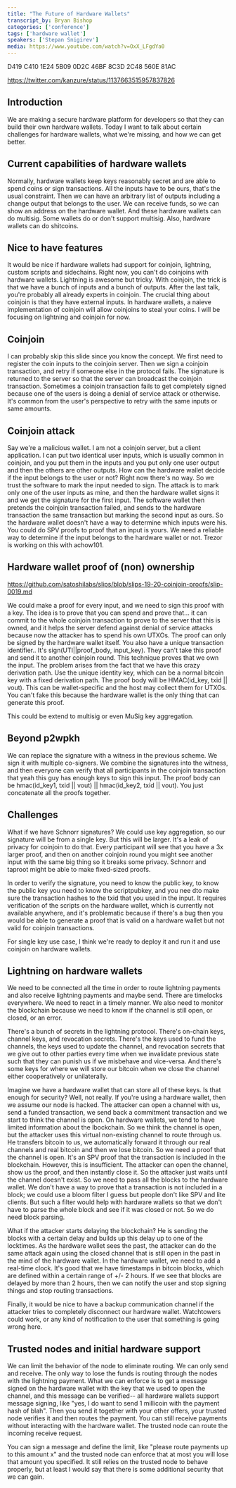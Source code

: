 ```yaml
---
title: "The Future of Hardware Wallets"
transcript_by: Bryan Bishop
categories: ['conference']
tags: ['hardware wallet']
speakers: ['Stepan Snigirev']
media: https://www.youtube.com/watch?v=OxX_LFgdYa0
---
```

D419 C410 1E24 5B09 0D2C 46BF 8C3D 2C48 560E 81AC

<https://twitter.com/kanzure/status/1137663515957837826>

## Introduction

We are making a secure hardware platform for developers so that they can build their own hardware wallets. Today I want to talk about certain challenges for hardware wallets, what we're missing, and how we can get better.

## Current capabilities of hardware wallets

Normally, hardware wallets keep keys reasonably secret and are able to spend coins or sign transactions. All the inputs have to be ours, that's the usual constraint. Then we can have an arbitrary list of outputs including a change output that belongs to the user. We can receive funds, so we can show an address on the hardware wallet. And these hardware wallets can do multisig. Some wallets do or don't support multisig. Also, hardware wallets can do shitcoins.

## Nice to have features

It would be nice if hardware wallets had support for coinjoin, lightning, custom scripts and sidechains. Right now, you can't do coinjoins with hardware wallets. Lightning is awesome but tricky. With coinjoin, the trick is that we have a bunch of inputs and a bunch of outputs. After the last talk, you're probably all already experts in coinjoin. The crucial thing about coinjoin is that they have external inputs. In hardware wallets, a naieve implementation of coinjoin will allow coinjoins to steal your coins. I will be focusing on lightning and coinjoin for now.

## Coinjoin

I can probably skip this slide since you know the concept. We first need to register the coin inputs to the coinjoin server. Then we sign a coinjoin transaction, and retry if someone else in the protocol fails. The signature is returned to the server so that the server can broadcast the coinjoin transaction. Sometimes a coinjoin transaction fails to get completely signed because one of the users is doing a denial of service attack or otherwise. It's common from the user's perspective to retry with the same inputs or same amounts.

## Coinjoin attack

Say we're a malicious wallet. I am not a coinjoin server, but a client application. I can put two identical user inputs, which is usually common in coinjoin, and you put them in the inputs and you put only one user output and then the others are other outputs. How can the hardware wallet decide if the input belongs to the user or not? Right now there's no way. So we trust the software to mark the input needed to sign. The attack is to mark only one of the user inputs as mine, and then the hardware wallet signs it and we get the signature for the first input. The software wallet then pretends the coinjoin transaction failed, and sends to the hardware transaction the same transaction but marking the second input as ours. So the hardware wallet doesn't have a way to determine which inputs were his. You could do SPV proofs to proof that an input is yours. We need a reliable way to determine if the input belongs to the hardware wallet or not. Trezor is working on this with achow101.

## Hardware wallet proof of (non) ownership

<https://github.com/satoshilabs/slips/blob/slips-19-20-coinjoin-proofs/slip-0019.md>

We could make a proof for every input, and we need to sign this proof with a key. The idea is to prove that you can spend and prove that... it can commit to the whole coinjoin transaction to prove to the server that this is owned, and it helps the server defend against denial of service attacks because now the attacker has to spend his own UTXOs. The proof can only be signed by the hardware wallet itself. You also have a unique transaction identifier.. It's sign(UTI||proof\_body, input\_key). They can't take this proof and send it to another coinjoin round. This technique proves that we own the input. The problem arises from the fact that we have this crazy derivation path.  Use the unique identity key, which can be a normal bitcoin key with a fixed derivation path.  The proof body will be HMAC(id\_key, txid || vout). This can be wallet-specific and the host may collect them for UTXOs. You can't fake this because the hardware wallet is the only thing that can generate this proof.

This could be extend to multisig or even MuSig key aggregation.

## Beyond p2wpkh

We can replace the signature with a witness in the previous scheme. We sign it with multiple co-signers. We combine the signatures into the witness, and then everyone can verify that all participants in the coinjoin transaction that yeah this guy has enough keys to sign this input. The proof body can be hmac(id\_key1, txid || vout) || hmac(id\_key2, txid || vout). You just concatenate all the proofs together.

## Challenges

What if we have Schnorr signatures? We could use key aggregation, so our signature will be from a single key. But this will be larger. It's a leak of privacy for coinjoin to do that. Every participant will see that you have a 3x larger proof, and then on another coinjoin round you might see another input with the same big thing so it breaks some privacy. Schnorr and taproot might be able to make fixed-sized proofs.

In order to verify the signature, you need to know the public key, to know the public key you need to know the scriptpubkey, and you nee dto make sure the transaction hashes to the txid that you used in the input. It requires verification of the scripts on the hardware wallet, which is currently not available anywhere, and it's problematic because if there's a bug then you would be able to generate a proof that is valid on a hardware wallet but not valid for coinjoin transactions.

For single key use case, I think we're ready to deploy it and run it and use coinjoin on hardware wallets.

## Lightning on hardware wallets

We need to be connected all the time in order to route lightning payments and also receive lightning payments and maybe send. There are timelocks everywhere. We need to react in a timely manner. We also need to monitor the blockchain because we need to know if the channel is still open, or closed, or an error.

There's a bunch of secrets in the lightning protocol. There's on-chain keys, channel keys, and revocation secrets. There's the keys used to fund the channels, the keys used to update the channel, and revocation secrets that we give out to other parties every time when we invalidate previous state such that they can punish us if we misbehave and vice-versa. And there's some keys for where we will store our bitcoin when we close the channel either cooperatively or unilaterally.

Imagine we have a hardware wallet that can store all of these keys. Is that enough for security? Well, not really. If you're using a hardware wallet, then we assume our node is hacked. The attacker can open a channel with us, send a funded transaction, we send back a commitment transaction and we start to think the channel is open. On hardware wallets, we tend to have limited information about the lbockchain. So we think the channel is open, but the attacker uses this virtual non-existing channel to route through us. He transfers bitcoin to us, we automatically forward it through our real channels and real bitcoin and then we lose bitcoin. So we need a proof that the channel is open. It's an SPV proof that the transaction is included in the blockchain. However, this is insufficient. The attacker can open the channel, show us the proof, and then instantly close it. So the attacker just waits until the channel doesn't exist. So we need to pass all the blocks to the hardware wallet. We don't have a way to prove that a transaction is not included in a block; we could use a bloom filter I guess but people don't like SPV and lite clients. But such a filter would help with hardware wallets so that we don't have to parse the whole block and see if it was closed or not. So we do need block parsing.

What if the attacker starts delaying the blockchain? He is sending the blocks with a certain delay and builds up this delay up to one of the locktimes. As the hardware wallet sees the past, the attacker can do the same attack again using the closed channel that is still open in the past in the mind of the hardware wallet. In the hardware wallet, we need to add a real-time clock. It's good that we have timestamps in bitcoin blocks, which are defined within a certain range of +/- 2 hours. If we see that blocks are delayed by more than 2 hours, then we can notify the user and stop signing things and stop routing transactions.

Finally, it would be nice to have a backup communication channel if the attacker tries to completely disconnect our hardware wallet. Watchtowers could work, or any kind of notification to the user that something is going wrong here.

## Trusted nodes and initial hardware support

We can limit the behavior of the node to eliminate routing. We can only send and receive. The only way to lose the funds is routing through the nodes with the lightning payment. What we can enforce is to get a message signed on the hardware wallet with the key that we used to open the channel, and this message can be verified-- all hardware wallets support message signing, like "yes, I do want to send 1 millicoin with the payment hash of blah". Then you send it together with your other offers, your trusted node verifies it and then routes the payment. You can still receive payments without interacting with the hardware wallet. The trusted node can route the incoming receive request.

You can sign a message and define the limit, like "please route payments up to this amount x" and the trusted node can enforce that at most you will lose that amount you specified. It still relies on the trusted node to behave properly, but at least I would say that there is some additional security that we can gain.
